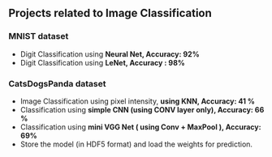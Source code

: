 ## Projects related to Image Classification

### MNIST dataset
  * Digit Classification using **Neural Net, Accuracy: 92%**
  * Digit Classification using **LeNet, Accuracy : 98%**

### CatsDogsPanda dataset
   * Image Classification using pixel intensity, **using KNN, Accuracy: 41 %**
   * Classification using **simple CNN (using CONV layer only), Accuracy: 66 %**
   * Classification using **mini VGG Net ( using Conv + MaxPool ), Accuracy: 69%**
   * Store the model (in HDF5 format) and load the weights for prediction.
